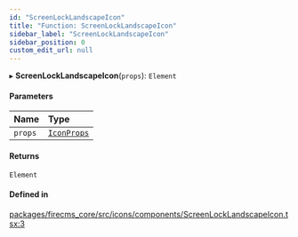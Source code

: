 ```yaml
---
id: "ScreenLockLandscapeIcon"
title: "Function: ScreenLockLandscapeIcon"
sidebar_label: "ScreenLockLandscapeIcon"
sidebar_position: 0
custom_edit_url: null
---
```


▸ **ScreenLockLandscapeIcon**(`props`): `Element`

#### Parameters

| Name | Type |
| :------ | :------ |
| `props` | [`IconProps`](../types/IconProps.md) |

#### Returns

`Element`

#### Defined in

[packages/firecms_core/src/icons/components/ScreenLockLandscapeIcon.tsx:3](https://github.com/FireCMSco/firecms/blob/d45f3739/packages/firecms_core/src/icons/components/ScreenLockLandscapeIcon.tsx#L3)
